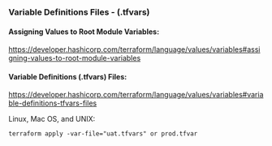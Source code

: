 ### Variable Definitions Files -  (.tfvars) 

#### Assigning Values to Root Module Variables:

https://developer.hashicorp.com/terraform/language/values/variables#assigning-values-to-root-module-variables

#### Variable Definitions (.tfvars) Files:

https://developer.hashicorp.com/terraform/language/values/variables#variable-definitions-tfvars-files

Linux, Mac OS, and UNIX:

```
terraform apply -var-file="uat.tfvars" or prod.tfvar

```
